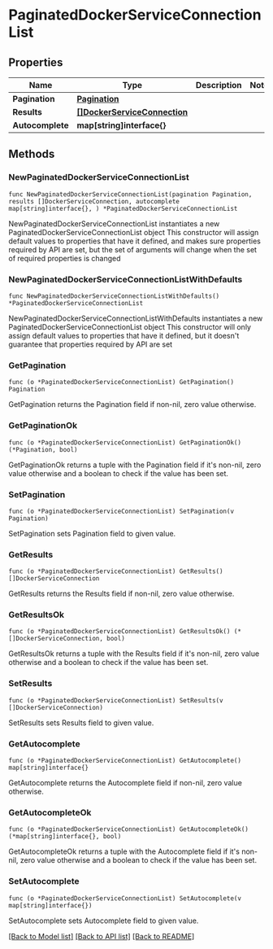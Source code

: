 # PaginatedDockerServiceConnectionList

## Properties

Name | Type | Description | Notes
------------ | ------------- | ------------- | -------------
**Pagination** | [**Pagination**](Pagination.md) |  | 
**Results** | [**[]DockerServiceConnection**](DockerServiceConnection.md) |  | 
**Autocomplete** | **map[string]interface{}** |  | 

## Methods

### NewPaginatedDockerServiceConnectionList

`func NewPaginatedDockerServiceConnectionList(pagination Pagination, results []DockerServiceConnection, autocomplete map[string]interface{}, ) *PaginatedDockerServiceConnectionList`

NewPaginatedDockerServiceConnectionList instantiates a new PaginatedDockerServiceConnectionList object
This constructor will assign default values to properties that have it defined,
and makes sure properties required by API are set, but the set of arguments
will change when the set of required properties is changed

### NewPaginatedDockerServiceConnectionListWithDefaults

`func NewPaginatedDockerServiceConnectionListWithDefaults() *PaginatedDockerServiceConnectionList`

NewPaginatedDockerServiceConnectionListWithDefaults instantiates a new PaginatedDockerServiceConnectionList object
This constructor will only assign default values to properties that have it defined,
but it doesn't guarantee that properties required by API are set

### GetPagination

`func (o *PaginatedDockerServiceConnectionList) GetPagination() Pagination`

GetPagination returns the Pagination field if non-nil, zero value otherwise.

### GetPaginationOk

`func (o *PaginatedDockerServiceConnectionList) GetPaginationOk() (*Pagination, bool)`

GetPaginationOk returns a tuple with the Pagination field if it's non-nil, zero value otherwise
and a boolean to check if the value has been set.

### SetPagination

`func (o *PaginatedDockerServiceConnectionList) SetPagination(v Pagination)`

SetPagination sets Pagination field to given value.


### GetResults

`func (o *PaginatedDockerServiceConnectionList) GetResults() []DockerServiceConnection`

GetResults returns the Results field if non-nil, zero value otherwise.

### GetResultsOk

`func (o *PaginatedDockerServiceConnectionList) GetResultsOk() (*[]DockerServiceConnection, bool)`

GetResultsOk returns a tuple with the Results field if it's non-nil, zero value otherwise
and a boolean to check if the value has been set.

### SetResults

`func (o *PaginatedDockerServiceConnectionList) SetResults(v []DockerServiceConnection)`

SetResults sets Results field to given value.


### GetAutocomplete

`func (o *PaginatedDockerServiceConnectionList) GetAutocomplete() map[string]interface{}`

GetAutocomplete returns the Autocomplete field if non-nil, zero value otherwise.

### GetAutocompleteOk

`func (o *PaginatedDockerServiceConnectionList) GetAutocompleteOk() (*map[string]interface{}, bool)`

GetAutocompleteOk returns a tuple with the Autocomplete field if it's non-nil, zero value otherwise
and a boolean to check if the value has been set.

### SetAutocomplete

`func (o *PaginatedDockerServiceConnectionList) SetAutocomplete(v map[string]interface{})`

SetAutocomplete sets Autocomplete field to given value.



[[Back to Model list]](../README.md#documentation-for-models) [[Back to API list]](../README.md#documentation-for-api-endpoints) [[Back to README]](../README.md)



